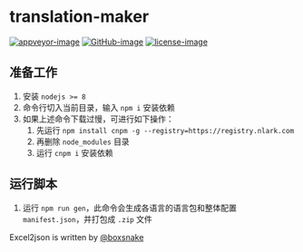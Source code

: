 # translation-maker

[![appveyor-image]][appveyor-url] [![GitHub-image]][github-url] [![license-image]][license-url]

[appveyor-image]: https://img.shields.io/appveyor/ci/peaceshi/translation-maker.svg?style=flat&logo=appveyor&logoColor=FFFFFF&label=master
[appveyor-url]: https://ci.appveyor.com/project/peaceshi/translation-maker

[github-image]: https://img.shields.io/github/v/release/peaceshi/translation-maker?style=flat
[github-url]: https://github.com/peaceshi/translation-maker/releases/latest

[license-image]: https://img.shields.io/github/license/peaceshi/translation-maker?style=flat
[license-url]: https://github.com/peaceshi/translation-maker

## 准备工作

1. 安装 `nodejs >= 8`
2. 命令行切入当前目录，输入 `npm i` 安装依赖
3. 如果上述命令下载过慢，可进行如下操作：
    1. 先运行 `npm install cnpm -g --registry=https://registry.nlark.com`
    2. 再删除 `node_modules` 目录
    3. 运行 `cnpm i` 安装依赖

## 运行脚本

1. 运行 `npm run gen`，此命令会生成各语言的语言包和整体配置 `manifest.json`，并打包成 `.zip` 文件

Excel2json is written by [@boxsnake](https://github.com/boxsnake "boxsnake")
